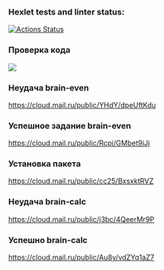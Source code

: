 ### Hexlet tests and linter status:
[![Actions Status](https://github.com/Holerik/frontend-project-44/workflows/hexlet-check/badge.svg)](https://github.com/Holerik/frontend-project-44/actions)
### Проверка кода
<a href="https://codeclimate.com/github/Holerik/frontend-project-44/maintainability"><img src="https://api.codeclimate.com/v1/badges/7d2a644981f4c3eec42b/maintainability" /></a>

### Неудача brain-even
https://cloud.mail.ru/public/YHdY/dpeUftKdu
### Успешное задание brain-even
https://cloud.mail.ru/public/Rcpi/GMbet9iJj
### Установка пакета
https://cloud.mail.ru/public/cc25/BxsxktRVZ
### Неудача brain-calc
https://cloud.mail.ru/public/j3bc/4QeerMr9P
### Успешно brain-calc
https://cloud.mail.ru/public/Au8y/vdZYq1aZ7

